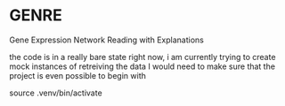 # GENRE
Gene Expression Network Reading with Explanations

the code is in a really bare state right now, i am currently trying to create mock instances of retreiving the data I would need to make sure that the project is even possible to begin with

source .venv/bin/activate